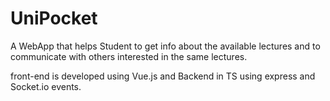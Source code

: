 # UniPocket
A WebApp that helps Student to get info about the available lectures and to communicate with others interested in the same lectures. 

front-end is developed using Vue.js and Backend in TS using express and Socket.io events.

